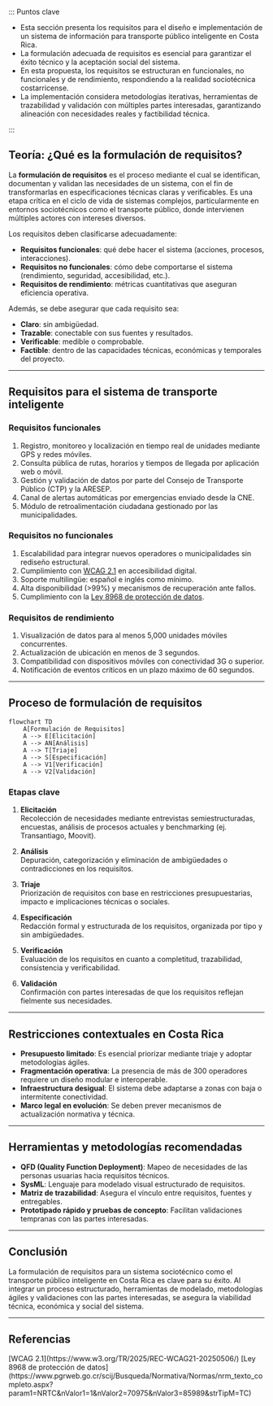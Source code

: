 
::: Puntos clave

- Esta sección presenta los requisitos para el diseño e implementación de un sistema de información para transporte público inteligente en Costa Rica.
- La formulación adecuada de requisitos es esencial para garantizar el éxito técnico y la aceptación social del sistema.
- En esta propuesta, los requisitos se estructuran en funcionales, no funcionales y de rendimiento, respondiendo a la realidad sociotécnica costarricense.
- La implementación considera metodologías iterativas, herramientas de trazabilidad y validación con múltiples partes interesadas, garantizando alineación con necesidades reales y factibilidad técnica.

:::

## Teoría: ¿Qué es la formulación de requisitos?

La **formulación de requisitos** es el proceso mediante el cual se identifican, documentan y validan las necesidades de un sistema, con el fin de transformarlas en especificaciones técnicas claras y verificables. Es una etapa crítica en el ciclo de vida de sistemas complejos, particularmente en entornos sociotécnicos como el transporte público, donde intervienen múltiples actores con intereses diversos.

Los requisitos deben clasificarse adecuadamente:

- **Requisitos funcionales**: qué debe hacer el sistema (acciones, procesos, interacciones).
- **Requisitos no funcionales**: cómo debe comportarse el sistema (rendimiento, seguridad, accesibilidad, etc.).
- **Requisitos de rendimiento**: métricas cuantitativas que aseguran eficiencia operativa.

Además, se debe asegurar que cada requisito sea:

- **Claro**: sin ambigüedad.
- **Trazable**: conectable con sus fuentes y resultados.
- **Verificable**: medible o comprobable.
- **Factible**: dentro de las capacidades técnicas, económicas y temporales del proyecto.

---

## Requisitos para el sistema de transporte inteligente

### Requisitos funcionales

1. Registro, monitoreo y localización en tiempo real de unidades mediante GPS y redes móviles.
2. Consulta pública de rutas, horarios y tiempos de llegada por aplicación web o móvil.
3. Gestión y validación de datos por parte del Consejo de Transporte Público (CTP) y la ARESEP.
4. Canal de alertas automáticas por emergencias enviado desde la CNE.
5. Módulo de retroalimentación ciudadana gestionado por las municipalidades.

### Requisitos no funcionales

1. Escalabilidad para integrar nuevos operadores o municipalidades sin rediseño estructural.
2. Cumplimiento con [WCAG 2.1](https://www.w3.org/TR/2025/REC-WCAG21-20250506/) en accesibilidad digital.
3. Soporte multilingüe: español e inglés como mínimo.
4. Alta disponibilidad (>99%) y mecanismos de recuperación ante fallos.
5. Cumplimiento con la [Ley 8968 de protección de datos](https://www.pgrweb.go.cr/scij/Busqueda/Normativa/Normas/nrm_texto_completo.aspx?param1=NRTC&nValor1=1&nValor2=70975&nValor3=85989&strTipM=TC).

### Requisitos de rendimiento

1. Visualización de datos para al menos 5,000 unidades móviles concurrentes.
2. Actualización de ubicación en menos de 3 segundos.
3. Compatibilidad con dispositivos móviles con conectividad 3G o superior.
4. Notificación de eventos críticos en un plazo máximo de 60 segundos.

---

## Proceso de formulación de requisitos

```mermaid
flowchart TD
    A[Formulación de Requisitos]
    A --> E[Elicitación]
    A --> AN[Análisis]
    A --> T[Triaje]
    A --> S[Especificación]
    A --> V1[Verificación]
    A --> V2[Validación]
```

### Etapas clave

1. **Elicitación**  
   Recolección de necesidades mediante entrevistas semiestructuradas, encuestas, análisis de procesos actuales y benchmarking (ej. Transantiago, Moovit).

2. **Análisis**  
   Depuración, categorización y eliminación de ambigüedades o contradicciones en los requisitos.

3. **Triaje**  
   Priorización de requisitos con base en restricciones presupuestarias, impacto e implicaciones técnicas o sociales.

4. **Especificación**  
   Redacción formal y estructurada de los requisitos, organizada por tipo y sin ambigüedades.

5. **Verificación**  
   Evaluación de los requisitos en cuanto a completitud, trazabilidad, consistencia y verificabilidad.

6. **Validación**  
   Confirmación con partes interesadas de que los requisitos reflejan fielmente sus necesidades.

---

## Restricciones contextuales en Costa Rica

- **Presupuesto limitado**: Es esencial priorizar mediante triaje y adoptar metodologías ágiles.
- **Fragmentación operativa**: La presencia de más de 300 operadores requiere un diseño modular e interoperable.
- **Infraestructura desigual**: El sistema debe adaptarse a zonas con baja o intermitente conectividad.
- **Marco legal en evolución**: Se deben prever mecanismos de actualización normativa y técnica.

---

## Herramientas y metodologías recomendadas


- **QFD (Quality Function Deployment)**: Mapeo de necesidades de las personas usuarias hacia requisitos técnicos.
- **SysML**: Lenguaje para modelado visual estructurado de requisitos.
- **Matriz de trazabilidad**: Asegura el vínculo entre requisitos, fuentes y entregables.
- **Prototipado rápido y pruebas de concepto**: Facilitan validaciones tempranas con las partes interesadas.

---

## Conclusión

La formulación de requisitos para un sistema sociotécnico como el transporte público inteligente en Costa Rica es clave para su éxito. Al integrar un proceso estructurado, herramientas de modelado, metodologías ágiles y validaciones con las partes interesadas, se asegura la viabilidad técnica, económica y social del sistema.

---

## Referencias

<Citation doi="10.1007/978-3-030-81159-4" />  
<Citation doi="10.1007/978-3-642-12578-2" />  
<Citation doi="10.1007/978-3-031-62194-9" />  
<Citation doi="10.1007/978-3-031-57327-9" />  
[WCAG 2.1](https://www.w3.org/TR/2025/REC-WCAG21-20250506/)  
[Ley 8968 de protección de datos](https://www.pgrweb.go.cr/scij/Busqueda/Normativa/Normas/nrm_texto_completo.aspx?param1=NRTC&nValor1=1&nValor2=70975&nValor3=85989&strTipM=TC)
